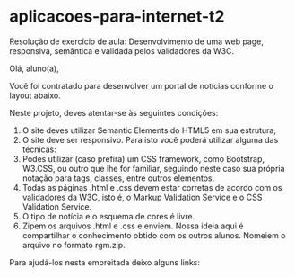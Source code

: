 # aplicacoes-para-internet-t2
Resolução de exercício de aula: Desenvolvimento de uma web page, responsiva, semântica e validada pelos validadores da W3C.

Olá, aluno(a),

Você foi contratado para desenvolver um portal de notícias conforme o layout abaixo.

Neste projeto, deves atentar-se às seguintes condições:

1. O site deves utilizar Semantic Elements do HTML5 em sua estrutura;
2. O site deve ser responsivo. Para isto você poderá utilizar alguma das técnicas:
3. Podes utilizar (caso prefira) um CSS framework, como Bootstrap, W3.CSS, ou outro que lhe for familiar, seguindo neste caso sua própria notação para tags, classes, entre outros elementos.
4. Todas as páginas .html e .css devem estar corretas de acordo com os validadores da W3C, isto é, o Markup Validation Service e o CSS Validation Service.
5. O tipo de notícia e o esquema de cores é livre.
6. Zipem os arquivos .html e .css e enviem. Nossa ideia aqui é compartilhar o conhecimento obtido com os outros alunos. Nomeiem o arquivo no formato rgm.zip.

Para ajudá-los nesta empreitada deixo alguns links:
